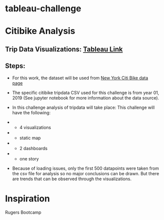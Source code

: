 # tableau-challenge
# Citibike Analysis
## Trip Data Visualizations: [Tableau Link](https://public.tableau.com/shared/8XZ94SJC5?:display_count=y&:origin=viz_share_link)
 
## Steps:

 * For this work, the dataset will be used from [New York Citi Bike data page](https://www.citibikenyc.com/system-data)
 * The specific citibike tripdata CSV used for this challenge is from year 01, 2019 (See jupyter notebook for more information about the data source).

* In this challenge analysis of tripdata will take place: 
  This challenge will have the following:
 * * 4 visualizations
 * * static map
 * * 2 dashboards
 * * one story
 
* Because of loading issues, only the first 500 datapoints were taken from the csv file for analysis so no major conclusions can be drawn. But there are trends that can be observed through the visualizations.
 
 
 # Inspiration
 Rugers Bootcamp 
